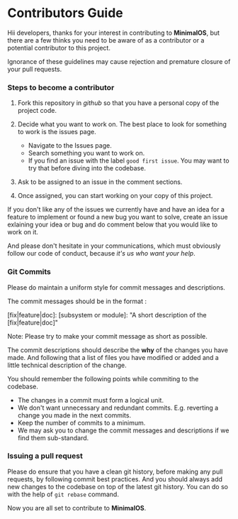 # Contributors Guide

Hii developers, thanks for your interest in contributing to **MinimalOS**, but there are
a few thinks you need to be aware of as a contributor or a potential contributor to this
project.

Ignorance of these guidelines may cause rejection and premature closure of your pull requests.

### Steps to become a contributor

1. Fork this repository in _github_ so that you have a personal copy of the project code.

2. Decide what you want to work on. The best place to look for something to work is the issues page.
	* Navigate to the Issues page.
	* Search something you want to work on.
	* If you find an issue with the label `good first issue`. You may want to try that before diving into the codebase.

3. Ask to be assigned to an issue in the comment sections.

4. Once assigned, you can start working on your copy of this project.

If you don't like any of the issues we currently have and have an idea for a feature to
implement or found a new bug you want to solve, create an issue exlaining your idea or bug
and do comment below that you would like to work on it.

And please don't hesitate in your communications, which must obviously follow our code of
conduct, because _it's us who want your help_.

### Git Commits

Please do maintain a uniform style for commit messages and descriptions.

The commit messages should be in the format :

[fix|feature|doc]: [subsystem or module]: "A short description of the [fix|feature|doc]"

Note: Please try to make your commit message as short as possible.

The commit descriptions should describe the __why__ of the changes you have made.
And following that a list of files you have modified or added and a little technical description
of the change.

You should remember the following points while commiting to the codebase.
* The changes in a commit must form a logical unit.
* We don't want unnecessary and redundant commits. E.g. reverting a change you made in the next commits.
* Keep the number of commits to a minimum.
* We may ask you to change the commit messages and descriptions if we find them sub-standard.

### Issuing a pull request

Please do ensure that you have a clean git history, before making any pull requests, by following
commit best practices.
And you should always add new changes to the codebase on top of the latest git history.
You can do so with the help of `git rebase` command.

Now you are all set to contribute to __MinimalOS__.
